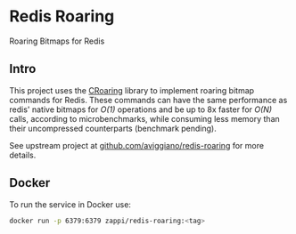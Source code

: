 # Redis Roaring

Roaring Bitmaps for Redis

## Intro

This project uses the [CRoaring](https://github.com/RoaringBitmap/CRoaring)
library to implement roaring bitmap commands for Redis. These commands can have
the same performance as redis' native bitmaps for *O(1)* operations and be up to
8x faster for *O(N)* calls, according to microbenchmarks, while consuming less
memory than their uncompressed counterparts (benchmark pending).

See upstream project at [github.com/aviggiano/redis-roaring](https://github.com/aviggiano/redis-roaring) for more details.

## Docker

To run the service in Docker use:

```bash
docker run -p 6379:6379 zappi/redis-roaring:<tag>
```
